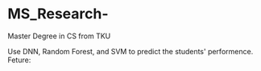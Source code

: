 # MS_Research-
Master Degree in CS from TKU

Use DNN, Random Forest, and SVM to predict the students' performence.
Feture:
